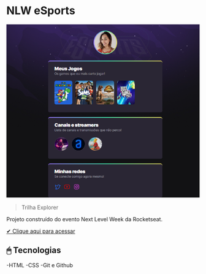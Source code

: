 # NLW eSports 

![preview](./.github/preview.png)

> Trilha Explorer

Projeto construído do evento Next Level Week da Rocketseat.

[✔ Clique aqui para acessar](https://amandasoaress.github.io/nlw-esports/)

## 🖱 Tecnologias 

-HTML 
-CSS
-Git e Github
